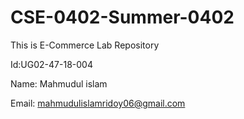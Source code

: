 # CSE-0402-Summer-0402
This is E-Commerce Lab Repository 

Id:UG02-47-18-004

Name: Mahmudul islam

Email: mahmudulislamridoy06@gmail.com
